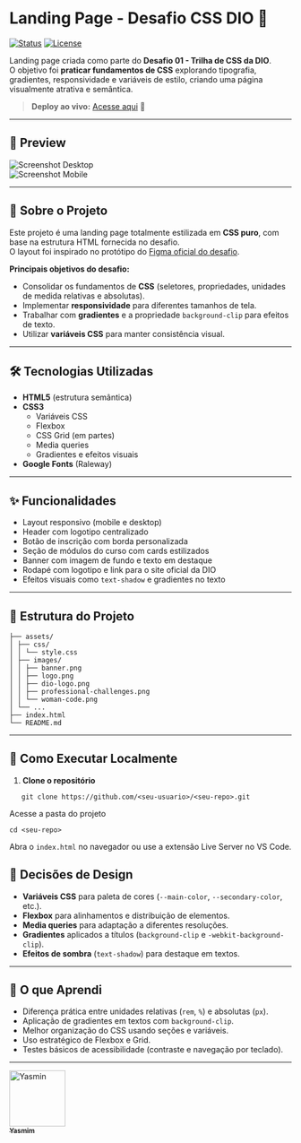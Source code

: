# Landing Page - Desafio CSS DIO 🎨

[![Status](https://img.shields.io/badge/status-completo-brightgreen)]()
[![License](https://img.shields.io/badge/license-MIT-blue)](#licença)

Landing page criada como parte do **Desafio 01 - Trilha de CSS da DIO**.  
O objetivo foi **praticar fundamentos de CSS** explorando tipografia, gradientes, responsividade e variáveis de estilo, criando uma página visualmente atrativa e semântica.

> **Deploy ao vivo:** [Acesse aqui](https://seu-usuario.github.io/seu-repo) 🚀

---

## 📸 Preview
![Screenshot Desktop](assets/images/preview-desktop.png)  
![Screenshot Mobile](assets/images/preview-mobile.png)

---

## 📌 Sobre o Projeto
Este projeto é uma landing page totalmente estilizada em **CSS puro**, com base na estrutura HTML fornecida no desafio.  
O layout foi inspirado no protótipo do [Figma oficial do desafio](https://www.figma.com/file/3PiokoJj9IhGDnNiWAJbz7/DIO---Desafio-01?node-id=2%3A6).

**Principais objetivos do desafio:**
- Consolidar os fundamentos de **CSS** (seletores, propriedades, unidades de medida relativas e absolutas).
- Implementar **responsividade** para diferentes tamanhos de tela.
- Trabalhar com **gradientes** e a propriedade `background-clip` para efeitos de texto.
- Utilizar **variáveis CSS** para manter consistência visual.

---

## 🛠 Tecnologias Utilizadas
- **HTML5** (estrutura semântica)
- **CSS3**
  - Variáveis CSS
  - Flexbox
  - CSS Grid (em partes)
  - Media queries
  - Gradientes e efeitos visuais
- **Google Fonts** (Raleway)

---

## ✨ Funcionalidades
- Layout responsivo (mobile e desktop)
- Header com logotipo centralizado
- Botão de inscrição com borda personalizada
- Seção de módulos do curso com cards estilizados
- Banner com imagem de fundo e texto em destaque
- Rodapé com logotipo e link para o site oficial da DIO
- Efeitos visuais como `text-shadow` e gradientes no texto

---

## 📂 Estrutura do Projeto
```
├── assets/
│ ├── css/
│ │ └── style.css
│ ├── images/
│ │ ├── banner.png
│ │ ├── logo.png
│ │ ├── dio-logo.png
│ │ ├── professional-challenges.png
│ │ └── woman-code.png
│ └── ...
├── index.html
└── README.md
```
---

## 🚀 Como Executar Localmente
1. **Clone o repositório**
```
   git clone https://github.com/<seu-usuario>/<seu-repo>.git
```
Acesse a pasta do projeto
```
cd <seu-repo>
```
Abra o `index.html` no navegador ou use a extensão Live Server no VS Code.

## 🎯 Decisões de Design
- **Variáveis CSS** para paleta de cores (`--main-color`, `--secondary-color`, etc.).
- **Flexbox** para alinhamentos e distribuição de elementos.
- **Media queries** para adaptação a diferentes resoluções.
- **Gradientes** aplicados a títulos (`background-clip` e `-webkit-background-clip`).
- **Efeitos de sombra** (`text-shadow`) para destaque em textos.

---

## 📖 O que Aprendi
- Diferença prática entre unidades relativas (`rem`, `%`) e absolutas (`px`).
- Aplicação de gradientes em textos com `background-clip`.
- Melhor organização do CSS usando seções e variáveis.
- Uso estratégico de Flexbox e Grid.
- Testes básicos de acessibilidade (contraste e navegação por teclado).

---
<tr>
 <td align="center">
      <a href="https://github.com/CarolineYasmim">
        <img src="https://avatars.githubusercontent.com/u/165516630?v=4" width="100px;" alt="Yasmin"/>
        <br />
        <sub><b>Yasmim</b></sub>
      </a>
    </td>
</tr>
